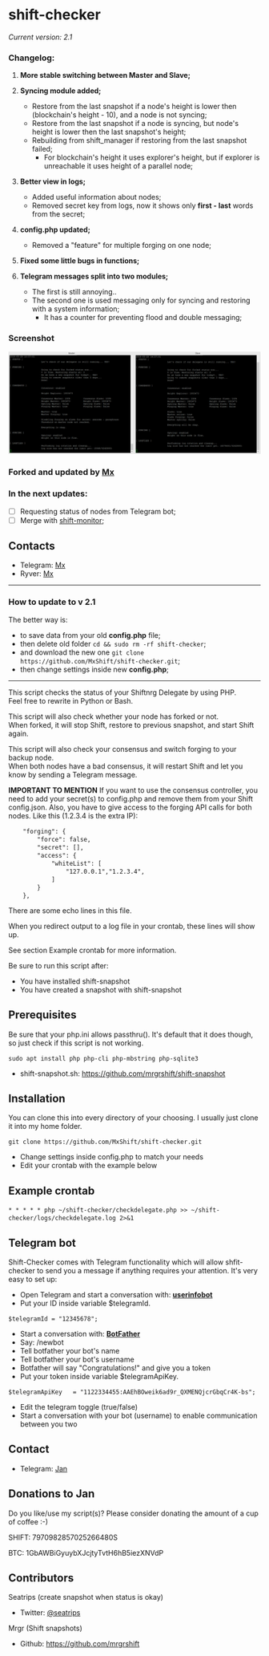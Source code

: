 # shift-checker
*Current version: 2.1*

### Changelog:

1. **More stable switching between Master and Slave;**

2. **Syncing module added;**
   * Restore from the last snapshot if a node's height is lower then (blockchain's height - 10), and a node is not syncing;
   * Restore from the last snapshot if a node is syncing, but node's height is lower then the last snapshot's height;
   * Rebuilding from shift_manager if restoring from the last snapshot failed;
      * For blockchain's height it uses explorer's height, but if explorer is unreachable it uses height of a parallel node;

3. **Better view in logs;**
   * Added useful information about nodes;
   * Removed secret key from logs, now it shows only **first - last** words from the secret;

4. **config.php updated;**
   * Removed a "feature" for multiple forging on one node;

5. **Fixed some little bugs in functions;**

6. **Telegram messages split into two modules;**
   * The first is still annoying..
   * The second one is used messaging only for syncing and restoring with a system information;
      * It has a counter for preventing flood and double messaging;
### Screenshot
![VPS logs](https://github.com/MxShift/shift-checker/blob/master/logs/screenshot.png)

### Forked and updated by [Mx](https://www.shiftproject.com/explorer/delegate/4446910057799968777S)

### In the next updates:
- [ ] Requesting status of nodes from Telegram bot;
- [ ] Merge with [shift-monitor](https://github.com/MxShift/shift-monitor);

## Contacts
* Telegram: [Mx](https://t.me/voteformx)
* Ryver: [Mx](https://shiftnrg.ryver.com)
      
---  
### How to update to v 2.1

The better way is: 
* to save data from your old **config.php** file;
* then delete old folder `cd && sudo rm -rf shift-checker`;
* and download the new one `git clone https://github.com/MxShift/shift-checker.git`;
* then change settings inside new **config.php**;

--- 

This script checks the status of your Shiftnrg Delegate by using PHP.<br>
Feel free to rewrite in Python or Bash. 
 
This script will also check whether your node has forked or not.<br>
When forked, it will stop Shift, restore to previous snapshot, and start Shift again.
  
This script will also check your consensus and switch forging to your backup node.<br>
When both nodes have a bad consensus, it will restart Shift and let you know by sending a Telegram message.

**IMPORTANT TO MENTION**
If you want to use the consensus controller, you need to add your secret(s) to config.php and remove them from your Shift config.json.
Also, you have to give access to the forging API calls for both nodes. Like this (1.2.3.4 is the extra IP):
```
    "forging": {
        "force": false,
        "secret": [],
        "access": {
            "whiteList": [
                "127.0.0.1","1.2.3.4",
            ]
        }
    },
```

There are some echo lines in this file.

When you redirect output to a log file in your crontab, these lines will show up.

See section Example crontab for more information.

Be sure to run this script after:
* You have installed shift-snapshot
* You have created a snapshot with shift-snapshot

## Prerequisites
Be sure that your php.ini allows passthru(). It's default that it does though, so just check if this script is not working.
```
sudo apt install php php-cli php-mbstring php-sqlite3
```
* shift-snapshot.sh: https://github.com/mrgrshift/shift-snapshot

## Installation
You can clone this into every directory of your choosing. I usually just clone it into my home folder.
```
git clone https://github.com/MxShift/shift-checker.git
```
* Change settings inside config.php to match your needs
* Edit your crontab with the example below

## Example crontab
```
* * * * * php ~/shift-checker/checkdelegate.php >> ~/shift-checker/logs/checkdelegate.log 2>&1
```

## Telegram bot
Shift-Checker comes with Telegram functionality which will allow shfit-checker to send you a message if anything requires your attention. It's very easy to set up: 
* Open Telegram and start a conversation with: **[userinfobot](https://t.me/userinfobot)**
* Put your ID inside variable $telegramId. 
```
$telegramId = "12345678";
```
* Start a conversation with: **[BotFather](https://t.me/BotFather)**
* Say: /newbot
* Tell botfather your bot's name
* Tell botfather your bot's username
* Botfather will say "Congratulations!" and give you a token
* Put your token inside variable $telegramApiKey. 
```
$telegramApiKey   = "1122334455:AAEhBOweik6ad9r_QXMENQjcrGbqCr4K-bs";
```
* Edit the telegram toggle (true/false)
* Start a conversation with your bot (username) to enable communication between you two

## Contact 
* Telegram: [Jan](https://t.me/@jeeweevee) 

## Donations to Jan
Do you like/use my script(s)? Please consider donating the amount of a cup of coffee :-)

SHIFT: 7970982857025266480S

BTC: 1GbAWBiGyuybXJcjtyTvtH6hB5iezXNVdP

## Contributors
Seatrips (create snapshot when status is okay)
* Twitter: [@seatrips](https://twitter.com/seatrips)

Mrgr (Shift snapshots)
* Github: https://github.com/mrgrshift
